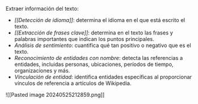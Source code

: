 Extraer información del texto:
- _[[Detección de idioma]]_: determina el idioma en el que está escrito el texto.
- _[[Extracción de frases clave]]_: determina en el texto las frases y palabras importantes que indican los puntos principales.
- _Análisis de sentimiento_: cuantifica qué tan positivo o negativo que es el texto.
- _Reconocimiento de entidades con nombre_: detecta las referencias a entidades, incluidas personas, ubicaciones, períodos de tiempo, organizaciones y más.
- _Vinculación de entidad_: identifica entidades específicas al proporcionar vínculos de referencia a artículos de Wikipedia.

![[Pasted image 20240525212859.png]]
